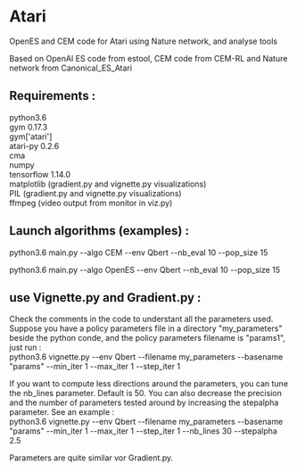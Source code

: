 # Atari
OpenES and CEM code for Atari using Nature network, and analyse tools

Based on OpenAI ES code from estool, CEM code from CEM-RL and Nature network from Canonical_ES_Atari

## Requirements : 
python3.6  
gym 0.17.3  
gym['atari']  
atari-py 0.2.6  
cma  
numpy  
tensorflow 1.14.0  
matplotlib (gradient.py and vignette.py visualizations)  
PIL (gradient.py and vignette.py visualizations)  
ffmpeg (video output from monitor in viz.py)  

## Launch algorithms (examples) : 

python3.6 main.py --algo CEM --env Qbert --nb_eval 10 --pop_size 15

python3.6 main.py --algo OpenES --env Qbert --nb_eval 10 --pop_size 15

## use Vignette.py and Gradient.py : 

Check the comments in the code to understant all the parameters used.
Suppose you have a policy parameters file in a directory "my_parameters" beside the python conde, and the policy parameters filename is "params1", just run :  
python3.6 vignette.py --env Qbert --filename my_parameters --basename "params" --min_iter 1 --max_iter 1 --step_iter 1 
  
If you want to compute less directions around the parameters, you can tune the nb_lines parameter. Default is 50. You can also decrease the precision and the number of parameters tested around by increasing the stepalpha parameter. See an example :  
python3.6 vignette.py --env Qbert --filename my_parameters --basename "params" --min_iter 1 --max_iter 1 --step_iter 1 --nb_lines 30 --stepalpha 2.5  

Parameters are quite similar vor Gradient.py.



